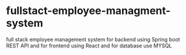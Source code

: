 # fullstact-employee-managment-system
full stack employee management system for backend using Spring boot REST API and for frontend using React and for database use MYSQL
